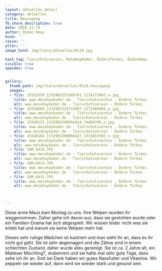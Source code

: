 ```yaml
---
layout: aktuelles_detail
category: aktuelles
title: Neuzugang
fb_share_description: true
date: 2016-12-19
author: Özden Omay
hund: ''
rasse: ''
alter: ''
image_hund: img/tiere/aktuelles/0114.jpg

hash_tag: Tierschutzverein, MeSaHayKoDer, ÖzdereTürkei, ÖzdenOmay
visible: true
spenden: true


gallery:
  thumb_path: img/tiere/aktuelles/0114-neuzugang
  images:
  - file: 15515559_1332983253389761_1234171803_o.jpg
    title: www.mesahaykoder.de - Tierschutzverein - Özdere Türkei
    alt: www.mesahaykoder.de - Tierschutzverein - Özdere Türkei
  - file: 15536609_1332983326723087_1272966994_o.jpg
    title: www.mesahaykoder.de - Tierschutzverein - Özdere Türkei
    alt: www.mesahaykoder.de - Tierschutzverein - Özdere Türkei
  - file: 15540122_1332983290056424_74484709_o.jpg
    title: www.mesahaykoder.de - Tierschutzverein - Özdere Türkei
    alt: www.mesahaykoder.de - Tierschutzverein - Özdere Türkei
  - file: 15540164_1332983260056427_1333819365_o.jpg
    title: www.mesahaykoder.de - Tierschutzverein - Özdere Türkei
    alt: www.mesahaykoder.de - Tierschutzverein - Özdere Türkei
  - file: SAM_6418.JPG
    title: www.mesahaykoder.de - Tierschutzverein - Özdere Türkei
    alt: www.mesahaykoder.de - Tierschutzverein - Özdere Türkei
  - file: SAM_6419.JPG
    title: www.mesahaykoder.de - Tierschutzverein - Özdere Türkei
    alt: www.mesahaykoder.de - Tierschutzverein - Özdere Türkei
  - file: SAM_6431.JPG
    title: www.mesahaykoder.de - Tierschutzverein - Özdere Türkei
    alt: www.mesahaykoder.de - Tierschutzverein - Özdere Türkei



---
```


Diese arme Maus kam Montag zu uns. Ihre Welpen wurden ihr weggenommen. Daher gehe ich davon aus, dass sie gestohlen wurde oder ein Familien-Drama hat sich abgespielt. 
Wir wissen leider nicht was sie erlebt hat und warum sie keine Welpen mehr hat. 

Dieses sehr ruhige Mädchen ist kastriert und man sieht ihr an, dass es ihr nicht gut geht.
Sie ist sehr abgemagert und die Zähne sind in einem schlechten Zustand, daher 
wurde alles gereinigt. Sie ist ca. 2 Jahre alt, ein Malteser Mischling?, stubenrein und sie hatte mal sehr gute Tage, dass sehe ich ihr an.
Gott sei Dank haben wir gutes Nassfutter und Vitamine. Wir peppeln sie wieder auf, dann wird sie wieder stark und gesund sein.